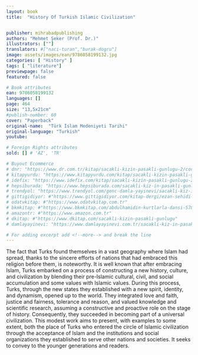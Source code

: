 ```yaml
---
layout: book
title:  "History Of Turkish Islamic Civilization"


publisher: mihrabadpublishing
authors: "Mehmet Şeker (Prof. Dr.)"
illustrators: [""]
translators: #["naci-turan","burak-dogru"]
image: assets/images/ean/9786058199132.jpg
categories: [ "History" ]
tags: [ "literature"]
previewpage: false
featured: false

# Book attributes
ean: 9786058199132
languages: []
page: 464
size: "13,5x21cm"
#publish-number: 60
cover: "Paperback"
original-name:  "Türk İslam Medeniyeti Tarihi"
original-language: "Turkish"
youtube:

# Foreign Rights attributes
sold: [] # 'AZ', 'TR'

# Buyout Ecommerce
# dnr: "https://www.dr.com.tr/kitap/sacakli-kizin-pasakli-gunlugu-2/cocuk-ve-genclik/genclik-10-yas/roman-oyku/urunno=0001893059001"
# kitapyurdu: "https://www.kitapyurdu.com/kitap/sacakli-kizin-pasakli-gunlugu-2-/560122.html&filter_name=Sa%C3%A7akl%C4%B1+K%C4%B1z%27%C4%B1n+Pasakl%C4%B1+G%C3%BCnl%C3%BC%C4%9F%C3%BC+2"
# idefix: "https://www.idefix.com/kitap/sacakli-kizin-pasakli-gunlugu-2/cocuk-ve-genclik/genclik-10-yas/roman-oyku/urunno=0001893059001"
# hepsiburada: "https://www.hepsiburada.com/sacakli-kiz-in-pasakli-gunlugu-2-damla-yayinevi-p-HBV000012ER86"
# trendyol: "https://www.trendyol.com/genc-damla-yayinevi/sacakli-kiz-in-pasakli-gunlugu-2-p-54825777"
# gittigidiyor: #"https://www.gittigidiyor.com/kitap-dergi/ezan-sehidi-adnan-menderes_pdp_732728793"
# odatvkitap: #"https://www.odatvkitap.com.tr"
# bkmkitap: #"https://www.bkmkitap.com/abdulhamidin-kurtlarla-dansi-578226"
# amazontr: #"https://www.amazon.com.tr"
# dkitap: #"https://www.dkitap.com/sacakli-kizin-pasakli-gunlugu"
# damlayayinevi: "https://www.damlayayinevi.com.tr/sacakli-kiz-in-pasakli-gunlugu-2-bu-iste-bi-terslik-var"

# For adding excerpt add <!--more--> and break the line
---
```

The fact that Turks found themselves in a vast
geography where Islam had spread, thanks to the
sincere efforts of nations that had embraced this
religion before them, is noteworthy. It is well known
that after embracing Islam, Turks embarked on a
process of constructing a new history, culture, and
civilization by blending their pre-Islamic cultural,
civil, and social accumulation and some values
with Islamic values. During this process, Turks,
through the new states they established with a new
spirit, identity, and dynamism, opened up to the
world. They integrated love and faith, justice and
fairness, tolerance and reason, and valued knowledge and scientific research, assuming a constructive and proactive role on the stage of history.
Consequently, they succeeded in becoming part
of a universal civilization. This modest work aims
to present, with examples to some extent, both the
place of Turks who entered the circle of Islamic
civilization through the acceptance of Islam and the
institutions and social organizations they established to serve other nations and societies. It seeks
to convey to the younger generations and readers.
<!--more--> 

